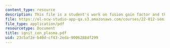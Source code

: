 ```yaml
---
content_type: resource
description: This file is a student's work on fusion gain factor and the Lawson criterion.
file: https://ol-ocw-studio-app-qa.s3.amazonaws.com/courses/22-012-seminar-fusion-and-plasma-physics-spring-2006/23c5af2eb40dcf432eda90062884f299_ignit_con_plasma.pdf
file_type: application/pdf
resourcetype: Document
title: ignit_con_plasma.pdf
uid: 23c5af2e-b40d-cf43-2eda-90062884f299
---
```

